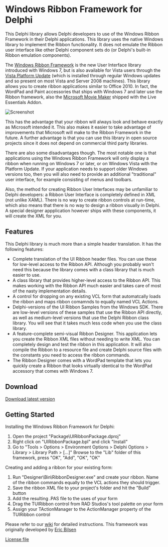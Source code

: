 # Windows Ribbon Framework for Delphi #

This Delphi library allows Delphi developers to use of the Windows Ribbon Framework in their Delphi applications. This library uses the native Windows library to implement the Ribbon functionality. It does not emulate the Ribbon user interface like other Delphi component sets do (or Delphi's built-in Ribbon emulation components).

The [Windows Ribbon Framework](http://msdn.microsoft.com/en-us/library/dd371191(v=VS.85).aspx) is the new User Interface library introduced with Windows 7, but is also available for Vista users through the [Vista Platform Update](http://support.microsoft.com/kb/971644) (which is installed through regular Windows updates and so present on most Vista and Server 2008 machines). This library allows you to create ribbon applications similar to Office 2010. In fact, the WordPad and Paint accessories that ships with Windows 7 and later use the Ribbon framework, also the [Microsoft Movie Maker](http://windows.microsoft.com/en-us/windows-live/movie-maker) shipped with the Live Essentials Addon.

![Screenshot](https://raw.githubusercontent.com/TurboPack/RibbonFramework/master/Doc/screenshot_ribbon.gif)

This has the advantage that your ribbon will always look and behave exactly as Microsoft intended it. This also makes it easier to take advantage of improvements that Microsoft will make to the Ribbon Framework in the future. A further advantage is that you can use this library in open source projects since it does not depend on commercial third party libraries.

There are also some disadvantages though. The most notable one is that applications using the Windows Ribbon Framework will only display a ribbon when running on Windows 7 or later, or on Windows Vista with the Platform Update. If your application needs to support older Windows versions too, then you will also need to provide an additional "traditional" user interface, for example consisting of menus and toolbars.

Also, the method for creating Ribbon User Interfaces may be unfamiliar to Delphi developers: a Ribbon User Interface is completely defined in XML (not unlike XAML). There is no way to create ribbon controls at run-time, which also means that there is no way to design a ribbon visually in Delphi. A special designer appplication however ships with these components, it will create the XML for you.

## Features ##

This Delphi library is much more than a simple header translation. It has the following features:

  * Complete translation of the UI Ribbon header files. You can use these for low-level access to the Ribbon API. Although you probably won't need this because the library comes with a class library that is much easier to use.
  * A class library that provides higher-level access to the Ribbon API. This makes working with the Ribbon API much easier and takes care of most of the nasty implementation details.
  * A control for dropping on any existing VCL form that automatcally loads the ribbon and maps ribbon comamnds to equally named VCL Actions.
  * Delphi-versions of the UI Ribbon Samples from the Windows SDK. There are low-level versions of these samples that use the Ribbon API directly, as well as medium-level versions that use the Delphi Ribbon class library. You will see that it takes much less code when you use the class library.
  * A feature-complete semi-visual Ribbon Designer. This application lets you create the Ribbon XML files without needing to write XML. You can completely design and test the ribbon in this application. It will also compile the Ribbon to a resource file and create Delphi source files with the constants you need to access the ribbon commands.
  * The Ribbon Designer comes with a WordPad template that lets you quickly create a Ribbon that looks virtually identical to the WordPad accessory that comes with Windows 7.


## Download ##

[Download latest version](https://github.com/TurboPack/RibbonFramework/releases/latest)


## Getting Started ##

Installing the Windows Ribbon Framework for Delphi:
  1. Open the project "Package\UIRibbonPackage.dproj"
  2. Right click on "UIRibbonPackage.bpl" and click "Install"
  3. Go to "Tools > Options > Environment Options > Delphi Options > Library > Library Path > [...]"
     Browse to the "Lib" folder of this framework, press "OK", "Add", "OK", "OK"

Creating and adding a ribbon for your existing form:
  1. Run "Designer\Bin\RibbonDesigner.exe" and create your ribbon.
     Name of the ribbon commands equally to the VCL actions they should trigger.
  2. Save the ribbon XML file to your project's folder and hit the "Build" button
  3. Add the resulting .PAS file to the uses of your form
  4. Drag the TUIRibbon control from RAD Studios's tool palette on your form
  5. Assign your TActionManager to the ActionManager property of the TUIRibbon control

Please refer to our [wiki](https://github.com/TurboPack/RibbonFramework/wiki) for detailed instructions.
This framework was originally developed by [Eric Bilsen](http://www.bilsen.com/windowsribbon)

[License file](https://raw.githubusercontent.com/TurboPack/RibbonFramework/master/Doc/License.txt)
